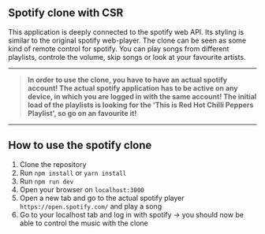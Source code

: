 ## Spotify clone with CSR
This application is deeply connected to the spotify web API. Its styling is similar to the original spotify web-player. The clone can be seen as some kind of remote control for spotify. You can play songs from different playlists, controle the volume, skip songs or look at your favourite artists. 

------------

> **In order to use the clone, you have to have an actual spotify account!
The actual spotify application has to be active on any device, in which you are logged in with the same account!
The initial load of the playlists is looking for the 'This is Red Hot Chilli Peppers Playlist', so go on an favourite it!**

------------


## How to use the spotify clone
1. Clone the repository
2. Run `npm install` or `yarn install`
3. Run `npm run dev`
4. Open your browser on `localhost:3000`
5. Open a new tab and go to the actual spotify player `https://open.spotify.com/` and play a song
6. Go to your localhost tab and log in with spotify
-> you should now be able to control the music with the clone
